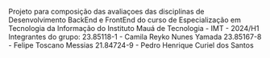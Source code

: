 Projeto para composição das avaliaçoes das disciplinas de Desenvolvimento BackEnd e FrontEnd do curso de Especialização em Tecnologia da Informação do Instituto Mauá de Tecnologia - IMT - 2024/H1
Integrantes do grupo: 
23.85118-1 - Camila Reyko Nunes Yamada
23.85167-8 - Felipe Toscano Messias
21.84724-9 - Pedro Henrique Curiel dos Santos